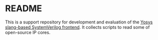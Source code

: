 # README

This is a support repository for development and evaluation of the [Yosys slang-based SystemVerilog frontend](https://github.com/povik/yosys-slang). It collects scripts to read some of open-source IP cores.
